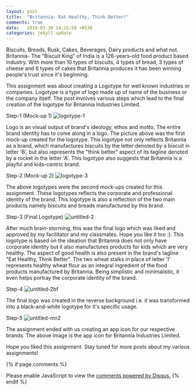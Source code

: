 ```yaml
---
layout: post
title:  "Britannia- Eat Healthy, Think Better!"
comments: true
date:   2018-03-30 14:15:58 +0530
categories: jekyll update
---
```


Biscuits, Breads, Rusk, Cakes, Beverages, Dairy products and what not. Britannia- The "Biscuit King" of India is a 126-years-old food product based industry. With more than 10 types of biscuits, 4 types of bread, 3 types of cheese and 6 types of cakes that Britannia produces it has been winning people's trust since it's beginning.

This assignment was about creating a Logotype for well known industries or companies. Logotype is a type of logo made up of name of the business or the company itself. The post involves various steps which lead to the final creation of the logotype for Britannia Industries Limited.


Step-1 (Mock-up 1)
![logotype-1](https://user-images.githubusercontent.com/36818885/38128707-5882f98a-3419-11e8-9a17-a9d0f940742b.jpg)

Logo is an visual output of brand's ideology, ethos and motto. The entire brand identity has to come along in a logo. The picture above was the first mock-up created for the logotype. This logotype not only reflects Britannia as a brand, which manufactures biscuits by the letter denoted by a biscuit in letter 'B', but also represents the "think better" aspect of its tagline denoted by a rocket in the letter 'A'. This logotype also suggests that Britannia is a playful and kids-centric brand.

Step-2 (Mock-up 2)
![logotype-3](https://user-images.githubusercontent.com/36818885/38130110-5b957426-341f-11e8-9760-b75e3d9e9dc6.jpg)

The above logotypes were the second mock-ups created for this assignment. These logotypes reflects the corporate and professional identity of the brand. This logotype is also a reflection of the two main products namely biscuits and breads manufactured by this brand.

Step-3 (Final Logotype)
![untitled-2](https://user-images.githubusercontent.com/36818885/38130472-de0689a8-3420-11e8-9758-262c52bc896b.jpg)

After much brain-storming, this was the final logo which was liked and approved by my facilitator and my classmates. Hope you like it too :). This logotype is based on the ideation that Britannia does not only have corporate identity but it also manufactures products for kids which are very healthy. The aspect of good health is also present in the brand's tagline "Eat Healthy, Think Better". The two wheat stalks in place of letter 'I' represents healthy wheat flour as an integral ingredient of the food products manufactured by Britannia. Being simplistic and minimalistic, it even helps portray the corporate identity of the brand.

Step-4
![untitled-2bf](https://user-images.githubusercontent.com/36818885/38131333-5029d0dc-3424-11e8-93a2-75c40aa5ab8f.jpg)

The final logo was created in the reverse background i.e. it was transformed into a black-and-white logotype for it's specific usage.

Step-5
![untitled-mn2](https://user-images.githubusercontent.com/36818885/38131658-8c320148-3425-11e8-99a6-01a2add2ba04.jpg)

The assignment ended with us creating an app icon for our respective brands. The above image is the app icon for Britannia Industries Limited.

Hope you liked this assignment. Stay tuned for more posts about my various assignments!

{% if page.comments %}
<div id="disqus_thread"></div>
<script>

/**
*  RECOMMENDED CONFIGURATION VARIABLES: EDIT AND UNCOMMENT THE SECTION BELOW TO INSERT DYNAMIC VALUES FROM YOUR PLATFORM OR CMS.
*  LEARN WHY DEFINING THESE VARIABLES IS IMPORTANT: https://disqus.com/admin/universalcode/#configuration-variables*/
/*
var disqus_config = function () {
this.page.url = PAGE_URL;  // Replace PAGE_URL with your page's canonical URL variable
this.page.identifier = PAGE_IDENTIFIER; // Replace PAGE_IDENTIFIER with your page's unique identifier variable
};
*/
(function() { // DON'T EDIT BELOW THIS LINE
var d = document, s = d.createElement('script');
s.src = 'https://hinal150198-github-io.disqus.com/embed.js';
s.setAttribute('data-timestamp', +new Date());
(d.head || d.body).appendChild(s);
})();
</script>
<noscript>Please enable JavaScript to view the <a href="https://disqus.com/?ref_noscript">comments powered by Disqus.</a></noscript>
{% endif %}
